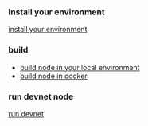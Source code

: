 ### install your environment
[install your environment](./install-environment.md)

### build
- [build node in your local environment](./build-node-local.md)
- [build node in docker](./build-node-docker.md)

### run devnet node
[run devnet](./run-devnet-node.md)



